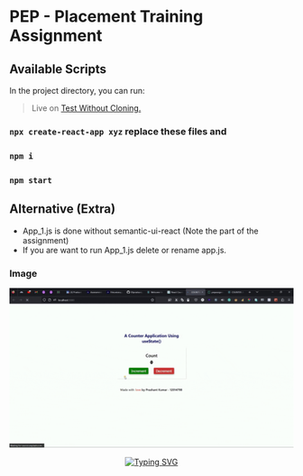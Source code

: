 # PEP - Placement Training Assignment

## Available Scripts
In the project directory, you can run:
> Live on <a href="https://pepassignment-two-counterapp.onrender.com/">Test Without Cloning.</a>

### `npx create-react-app xyz`  replace these files and
### `npm i`
### `npm start`

## Alternative (Extra)
- App_1.js is done without semantic-ui-react (Note the part of the assignment)
- If you are want to run App_1.js delete or rename app.js.

### Image

![](https://github.com/03prashantpk/pepassignment-two-CounterApp/blob/master/public/PEPAssignment2(2).gif)


<center>
<p align="center">

<a href="https://git.io/typing-svg"><img src="https://readme-typing-svg.demolab.com?font=Fira+Code&center=true&pause=1000&width=1080&lines=Thank+You+for+Visiting+And+Happy+Coding..." alt="Typing SVG" /></a>

 
</p>
</center>
